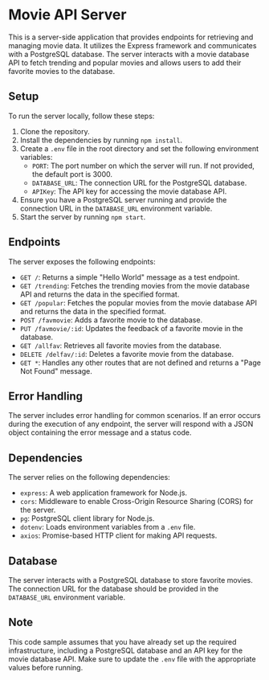 # Movie API Server

This is a server-side application that provides endpoints for retrieving and managing movie data. It utilizes the Express framework and communicates with a PostgreSQL database. The server interacts with a movie database API to fetch trending and popular movies and allows users to add their favorite movies to the database.

## Setup

To run the server locally, follow these steps:

1. Clone the repository.
2. Install the dependencies by running `npm install`.
3. Create a `.env` file in the root directory and set the following environment variables:
   - `PORT`: The port number on which the server will run. If not provided, the default port is 3000.
   - `DATABASE_URL`: The connection URL for the PostgreSQL database.
   - `APIKey`: The API key for accessing the movie database API.
4. Ensure you have a PostgreSQL server running and provide the connection URL in the `DATABASE_URL` environment variable.
5. Start the server by running `npm start`.

## Endpoints

The server exposes the following endpoints:

- `GET /`: Returns a simple "Hello World" message as a test endpoint.
- `GET /trending`: Fetches the trending movies from the movie database API and returns the data in the specified format.
- `GET /popular`: Fetches the popular movies from the movie database API and returns the data in the specified format.
- `POST /favmovie`: Adds a favorite movie to the database.
- `PUT /favmovie/:id`: Updates the feedback of a favorite movie in the database.
- `GET /allfav`: Retrieves all favorite movies from the database.
- `DELETE /delfav/:id`: Deletes a favorite movie from the database.
- `GET *`: Handles any other routes that are not defined and returns a "Page Not Found" message.

## Error Handling

The server includes error handling for common scenarios. If an error occurs during the execution of any endpoint, the server will respond with a JSON object containing the error message and a status code.

## Dependencies

The server relies on the following dependencies:

- `express`: A web application framework for Node.js.
- `cors`: Middleware to enable Cross-Origin Resource Sharing (CORS) for the server.
- `pg`: PostgreSQL client library for Node.js.
- `dotenv`: Loads environment variables from a `.env` file.
- `axios`: Promise-based HTTP client for making API requests.

## Database

The server interacts with a PostgreSQL database to store favorite movies. The connection URL for the database should be provided in the `DATABASE_URL` environment variable.

## Note

This code sample assumes that you have already set up the required infrastructure, including a PostgreSQL database and an API key for the movie database API. Make sure to update the `.env` file with the appropriate values before running.
